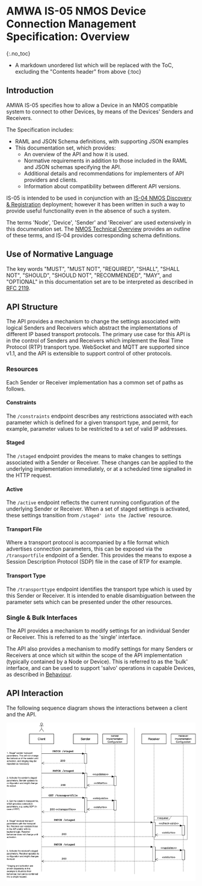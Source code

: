 # AMWA IS-05 NMOS Device Connection Management Specification: Overview
{:.no_toc}

- A markdown unordered list which will be replaced with the ToC, excluding the "Contents header" from above
{:toc}

<!-- _(c) AMWA 2017, CC Attribution-NoDerivatives 4.0 International (CC BY-ND 4.0)_  -->

## Introduction

AMWA IS-05 specifies how to allow a Device in an NMOS compatible system to connect to other Devices, by means of the Devices' Senders and Receivers.

The Specification includes:

- RAML and JSON Schema definitions, with supporting JSON examples
- This documentation set, which provides:
  - An overview of the API and how it is used.
  - Normative requirements in addition to those included in the RAML and JSON schemas specifying the API.
  - Additional details and recommendations for implementers of API providers and clients.
  - Information about compatibility between different API versions.

IS-05 is intended to be used in conjunction with an [IS-04 NMOS Discovery & Registration](https://specs.amwa.tv/is-04) deployment; however it has been written in such a way to provide useful functionality even in the absence of such a system.

The terms 'Node', 'Device', 'Sender' and 'Receiver' are used extensively in this documenation set. The [NMOS Technical Overview](https://specs.amwa.tv/nmos/main/docs/2.0._Technical_Overview.html) provides an outline of these terms, and IS-04 provides corresponding schema definitions.

## Use of Normative Language

The key words "MUST", "MUST NOT", "REQUIRED", "SHALL", "SHALL NOT", "SHOULD", "SHOULD NOT", "RECOMMENDED", "MAY",
and "OPTIONAL" in this documentation set are to be interpreted as described in [RFC 2119][RFC-2119].

## API Structure

The API provides a mechanism to change the settings associated with logical Senders and Receivers which abstract the implementations of different IP based transport protocols. The primary use case for this API is in the control of Senders and Receivers which implement the Real Time Protocol (RTP) transport type. WebSocket and MQTT are supported since v1.1, and the API is extensible to support control of other protocols.

### Resources

Each Sender or Receiver implementation has a common set of paths as follows.

#### Constraints

The `/constraints` endpoint describes any restrictions associated with each parameter which is defined for a given transport type, and permit, for example, parameter values to be restricted to a set of valid IP addresses.

#### Staged

The `/staged` endpoint provides the means to make changes to settings associated with a Sender or Receiver. These changes can be applied to the underlying implementation immediately, or at a scheduled time signalled in the HTTP request.

#### Active

The `/active` endpoint reflects the current running configuration of the underlying Sender or Receiver. When a set of staged settings is activated, these settings transition from `/staged' into the `/active` resource.

#### Transport File

Where a transport protocol is accompanied by a file format which advertises connection parameters, this can be exposed via the `/transportfile` endpoint of a Sender. This provides the means to expose a Session Description Protocol (SDP) file in the case of RTP for example.

#### Transport Type

The `/transporttype` endpoint identifies the transport type which is used by this Sender or Receiver. It is intended to enable disambiguation between the parameter sets which can be presented under the other resources.

### Single & Bulk Interfaces

The API provides a mechanism to modify settings for an individual Sender or Receiver. This is referred to as the 'single' interface.

The API also provides a mechanism to modify settings for many Senders or Receivers at once which sit within the scope of the API implementation (typically contained by a Node or Device). This is referred to as the 'bulk' interface, and can be used to support 'salvo' operations in capable Devices, as described in [Behaviour](4.0.%20Behaviour.md).

## API Interaction

The following sequence diagram shows the interactions between a client and the API.

![Connection Management Sequence](images/direct_seq_diagram.png)

[RFC-2119]: https://tools.ietf.org/html/rfc2119 "Key words for use in RFCs"
